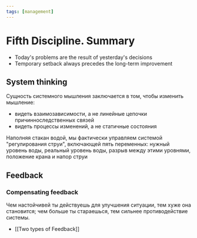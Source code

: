 ```yaml
---
tags: [management]
---
```


# Fifth Discipline. Summary

- Today's problems are the result of yesterday's decisions
- Temporary setback always precedes the long-term improvement


## System thinking

Сущность системного мышления заключается в том, чтобы изменить мышление: 
- видеть  взаимозависимости,  а  не  линейные  цепочки  причинноследственных связей
- видеть процессы изменений, а не статичные состояния

Наполняя стакан водой, мы фактически управляем системой "регулирования струи", включающей пять переменных: нужный уровень воды, реальный уровень воды, разрыв между этими уровнями, положение крана и напор струи

## Feedback

### Compensating feedback
 
Чем настойчивей ты действуешь для улучшения ситуации, тем хуже она становится; чем больше ты стараешься, тем сильнее противодействие системы. 

- [[Two types of Feedback]]